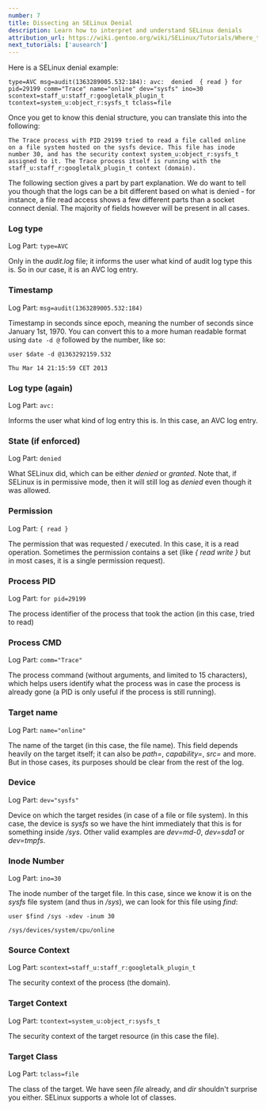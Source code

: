 ```yaml
---
number: 7
title: Dissecting an SELinux Denial
description: Learn how to interpret and understand SELinux denials
attribution_url: https://wiki.gentoo.org/wiki/SELinux/Tutorials/Where_to_find_SELinux_permission_denial_details
next_tutorials: ['ausearch']
---
```


Here is a SELinux denial example:

```
type=AVC msg=audit(1363289005.532:184): avc:  denied  { read } for
pid=29199 comm="Trace" name="online" dev="sysfs" ino=30
scontext=staff_u:staff_r:googletalk_plugin_t
tcontext=system_u:object_r:sysfs_t tclass=file
```

Once you get to know this denial structure, you can translate this into the following:

```
The Trace process with PID 29199 tried to read a file called online
on a file system hosted on the sysfs device. This file has inode
number 30, and has the security context system_u:object_r:sysfs_t
assigned to it. The Trace process itself is running with the
staff_u:staff_r:googletalk_plugin_t context (domain).
```

The following section gives a part by part explanation. We do want to tell you though that the logs
can be a bit different based on what is denied - for instance, a file read access shows a few
different parts than a socket connect denial. The majority of fields however will be present in all
cases.

### Log type
Log Part: `type=AVC`

Only in the _audit.log_ file; it informs the user what kind of audit log type this is. So in our
case, it is an AVC log entry.

### Timestamp
Log Part: `msg=audit(1363289005.532:184)`

Timestamp in seconds since epoch, meaning the number of seconds since January 1st, 1970. You can
convert this to a more human readable format using `date -d @` followed by the number, like so:

```
user $date -d @1363292159.532

Thu Mar 14 21:15:59 CET 2013
```

### Log type (again)
Log Part: `avc:`

Informs the user what kind of log entry this is. In this case, an AVC log entry.

### State (if enforced)
Log Part: `denied`

What SELinux did, which can be either _denied_ or _granted_. Note that, if SELinux is in permissive
mode, then it will still log as _denied_ even though it was allowed.

### Permission
Log Part: `{ read }`

The permission that was requested / executed. In this case, it is a read operation. Sometimes the
permission contains a set (like _{ read write }_ but in most cases, it is a single permission
request).

### Process PID
Log Part: `for pid=29199`

The process identifier of the process that took the action (in this case, tried to read)

### Process CMD
Log Part: `comm="Trace"`

The process command (without arguments, and limited to 15 characters), which helps users identify
what the process was in case the process is already gone (a PID is only useful if the process is
still running).

### Target name
Log Part: `name="online"`

The name of the target (in this case, the file name). This field depends heavily on the target
itself; it can also be _path=_, _capability=_, _src=_ and more. But in those cases, its purposes
should be clear from the rest of the log.

### Device
Log Part: `dev="sysfs"`

Device on which the target resides (in case of a file or file system). In this case, the device is
_sysfs_ so we have the hint immediately that this is for something inside _/sys_. Other valid
examples are _dev=md-0_, _dev=sda1_ or _dev=tmpfs_.

### Inode Number
Log Part: `ino=30`

The inode number of the target file. In this case, since we know it is on the _sysfs_ file system
(and thus in _/sys_), we can look for this file using _find_:

```
user $find /sys -xdev -inum 30

/sys/devices/system/cpu/online
```

### Source Context
Log Part: `scontext=staff_u:staff_r:googletalk_plugin_t`

The security context of the process (the domain).

### Target Context
Log Part: `tcontext=system_u:object_r:sysfs_t `

The security context of the target resource (in this case the file).

### Target Class
Log Part: `tclass=file`

The class of the target. We have seen _file_ already, and _dir_ shouldn't surprise you either.
SELinux supports a whole lot of classes.
